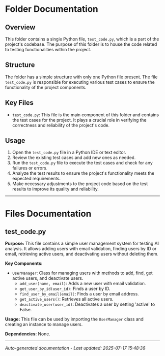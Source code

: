 # Folder Documentation

## Overview
This folder contains a single Python file, `test_code.py`, which is a part of the project's codebase. The purpose of this folder is to house the code related to testing functionalities within the project.

## Structure
The folder has a simple structure with only one Python file present. The file `test_code.py` is responsible for executing various test cases to ensure the functionality of the project components.

## Key Files
- `test_code.py`: This file is the main component of this folder and contains the test cases for the project. It plays a crucial role in verifying the correctness and reliability of the project's code.

## Usage
1. Open the `test_code.py` file in a Python IDE or text editor.
2. Review the existing test cases and add new ones as needed.
3. Run the `test_code.py` file to execute the test cases and check for any failures or errors.
4. Analyze the test results to ensure the project's functionality meets the expected requirements.
5. Make necessary adjustments to the project code based on the test results to improve its quality and reliability.

---

# Files Documentation

## test_code.py

**Purpose:** This file contains a simple user management system for testing AI analysis. It allows adding users with email validation, finding users by ID or email, retrieving active users, and deactivating users without deleting them.

**Key Components:**
- `UserManager`: Class for managing users with methods to add, find, get active users, and deactivate users.
  - `add_user(name, email)`: Adds a new user with email validation.
  - `get_user_by_id(user_id)`: Finds a user by ID.
  - `find_user_by_email(email)`: Finds a user by email address.
  - `get_active_users()`: Retrieves all active users.
  - `deactivate_user(user_id)`: Deactivates a user by setting 'active' to False.

**Usage:** This file can be used by importing the `UserManager` class and creating an instance to manage users.

**Dependencies:** None.

---
*Auto-generated documentation - Last updated: 2025-07-17 15:48:36*
